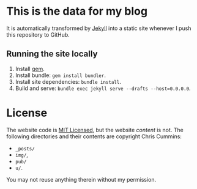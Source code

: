 # This is the data for my blog

It is automatically transformed by [Jekyll](http://github.com/mojombo/jekyll)
into a static site whenever I push this repository to GitHub.

## Running the site locally

1. Install [gem](https://rubygems.org/).
2. Install bundle: `gem install bundler`.
3. Install site dependencies: `bundle install`.
4. Build and serve: `bundle exec jekyll serve --drafts --host=0.0.0.0`.

# License

The website code is [MIT Licensed](http://opensource.org/licenses/MIT), but the
website *content* is not. The following directories and their contents are
copyright Chris Cummins:
* `_posts/`
* `img/`,
* `pub/`
* `u/`.

You may not reuse anything therein without my permission.
